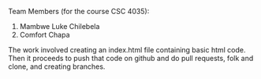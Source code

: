 Team Members (for the course CSC 4035):
1. Mambwe Luke Chilebela
2. Comfort Chapa
   
The work involved creating an index.html file containing basic html code. Then it proceeds to push that code on github and do pull requests, folk and clone, and creating branches.
